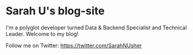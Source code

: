 # Sarah U's blog-site

I'm a polyglot developer turned Data & Backend Specialist and Technical Leader.
Welcome to my blog!

Follow me on Twitter:
https://twitter.com/SarahNUsher
